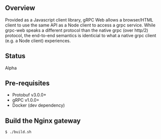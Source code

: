 ## Overview

Provided as a Javascript client library, gRPC Web allows a browser/HTML client
to use the same API as a Node client to access a grpc service. While grpc-web
speaks a different protocol than the native grpc (over http/2) protocol, the
end-to-end semantics is identicial to what a native grpc client (e.g. a Node
client) experiences.

## Status

Alpha

## Pre-requisites

* Protobuf v3.0.0+
* gRPC v1.0.0+
* Docker (dev dependency)

## Build the Nginx gateway

```sh
$ ./build.sh
```
